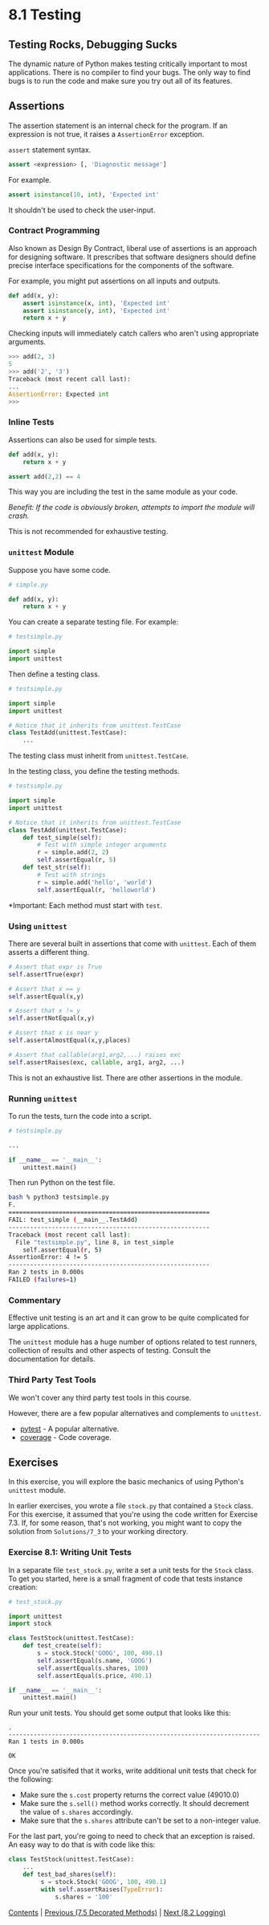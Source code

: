 # 8.1 Testing

## Testing Rocks, Debugging Sucks

The dynamic nature of Python makes testing critically important to most applications.
There is no compiler to find your bugs. The only way to find bugs is to run the code and make sure you try out all of its features.

## Assertions

The assertion statement is an internal check for the program.
If an expression is not true, it raises a `AssertionError` exception.

`assert` statement syntax.

```python
assert <expression> [, 'Diagnostic message']
```

For example.

```python
assert isinstance(10, int), 'Expected int'
```

It shouldn't be used to check the user-input.

### Contract Programming

Also known as Design By Contract, liberal use of assertions is an approach for designing
software. It prescribes that software designers should define precise
interface specifications for the components of the software.

For example, you might put assertions on all inputs and outputs.

```python
def add(x, y):
    assert isinstance(x, int), 'Expected int'
    assert isinstance(y, int), 'Expected int'
    return x + y
```

Checking inputs will immediately catch callers who aren't using appropriate arguments.

```python
>>> add(2, 3)
5
>>> add('2', '3')
Traceback (most recent call last):
...
AssertionError: Expected int
>>>
```

### Inline Tests

Assertions can also be used for simple tests.

```python
def add(x, y):
    return x + y

assert add(2,2) == 4
```

This way you are including the test in the same module as your code.

*Benefit: If the code is obviously broken, attempts to import the module will crash.*

This is not recommended for exhaustive testing.

### `unittest` Module

Suppose you have some code.

```python
# simple.py

def add(x, y):
    return x + y
```

You can create a separate testing file. For example:

```python
# testsimple.py

import simple
import unittest
```

Then define a testing class.

```python
# testsimple.py

import simple
import unittest

# Notice that it inherits from unittest.TestCase
class TestAdd(unittest.TestCase):
    ...
```

The testing class must inherit from `unittest.TestCase`.

In the testing class, you define the testing methods.

```python
# testsimple.py

import simple
import unittest

# Notice that it inherits from unittest.TestCase
class TestAdd(unittest.TestCase):
    def test_simple(self):
        # Test with simple integer arguments
        r = simple.add(2, 2)
        self.assertEqual(r, 5)
    def test_str(self):
        # Test with strings
        r = simple.add('hello', 'world')
        self.assertEqual(r, 'helloworld')
```

*Important: Each method must start with `test`.

### Using `unittest`

There are several built in assertions that come with `unittest`. Each of them asserts a different thing.

```python
# Assert that expr is True
self.assertTrue(expr)

# Assert that x == y
self.assertEqual(x,y)

# Assert that x != y
self.assertNotEqual(x,y)

# Assert that x is near y
self.assertAlmostEqual(x,y,places)

# Assert that callable(arg1,arg2,...) raises exc
self.assertRaises(exc, callable, arg1, arg2, ...)
```

This is not an exhaustive list. There are other assertions in the module.

### Running `unittest`

To run the tests, turn the code into a script.

```python
# testsimple.py

...

if __name__ == '__main__':
    unittest.main()
```

Then run Python on the test file.

```bash
bash % python3 testsimple.py
F.
========================================================
FAIL: test_simple (__main__.TestAdd)
--------------------------------------------------------
Traceback (most recent call last):
  File "testsimple.py", line 8, in test_simple
    self.assertEqual(r, 5)
AssertionError: 4 != 5
--------------------------------------------------------
Ran 2 tests in 0.000s
FAILED (failures=1)
```

### Commentary

Effective unit testing is an art and it can grow to be quite complicated for large applications.

The `unittest` module has a huge number of options related to test
runners, collection of results and other aspects of testing. Consult
the documentation for details.

### Third Party Test Tools

We won't cover any third party test tools in this course.

However, there are a few popular alternatives and complements to
`unittest`.

* [pytest](https://pytest.org) - A popular alternative.
* [coverage](http://coverage.readthedocs.io) - Code coverage.

## Exercises

In this exercise, you will explore the basic mechanics of using
Python's `unittest` module.

In earlier exercises, you wrote a file `stock.py` that contained a `Stock`
class.  For this exercise, it assumed that you're using the code written
for Exercise 7.3.  If, for some reason, that's not working,
you might want to copy the solution from `Solutions/7_3` to your working
directory.

### Exercise 8.1: Writing Unit Tests

In a separate file `test_stock.py`, write a set a unit tests
for the `Stock` class.   To get you started, here is a small
fragment of code that tests instance creation:


```python
# test_stock.py

import unittest
import stock

class TestStock(unittest.TestCase):
    def test_create(self):
        s = stock.Stock('GOOG', 100, 490.1)
        self.assertEqual(s.name, 'GOOG')
        self.assertEqual(s.shares, 100)
        self.assertEqual(s.price, 490.1)

if __name__ == '__main__':
    unittest.main()
```

Run your unit tests.   You should get some output that looks like this:

```
.
----------------------------------------------------------------------
Ran 1 tests in 0.000s

OK
```

Once you're satisifed that it works, write additional unit tests that
check for the following:

- Make sure the `s.cost` property returns the correct value (49010.0)
- Make sure the `s.sell()` method works correctly.  It should 
  decrement the value of `s.shares` accordingly.
- Make sure that the `s.shares` attribute can't be set to a non-integer value.

For the last part, you're going to need to check that an exception is raised.
An easy way to do that is with code like this:

```python
class TestStock(unittest.TestCase):
    ...
    def test_bad_shares(self):
         s = stock.Stock('GOOG', 100, 490.1)
         with self.assertRaises(TypeError):
             s.shares = '100'
```

[Contents](../Contents) \| [Previous (7.5 Decorated Methods)](../07_Advanced_Topics/05_Decorated_methods) \| [Next (8.2 Logging)](02_Logging)
